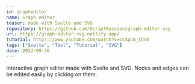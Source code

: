 ```yaml
---
id: grapheditor
name: Graph editor
teaser: made with Svelte and SVG
repository: https://github.com/ScriptRaccoon/graph-editor-svg
url: https://graph-editor-svg.netlify.app/
tutorial: https://www.youtube.com/watch?v=ot4pcN_IQn8
tags: ["Svelte", "Tool", "Tutorial", "SVG"]
date: 2022-09-30
---
```


Interactive graph editor made with Svelte and SVG. Nodes and edges can be edited easily by clicking on them.

